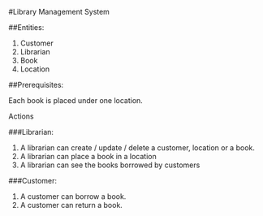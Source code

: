 #Library Management System

##Entities:

1. Customer
2. Librarian
3. Book
4. Location

##Prerequisites:

Each book is placed under one location.

Actions

###Librarian:

1. A librarian can create / update / delete a customer, location or a book.
2. A librarian can place a book in a location
3. A librarian can see the books borrowed by customers

###Customer:

1. A customer can borrow a book.
2. A customer can return a book.
